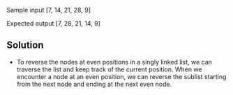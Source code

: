 Sample input
[7, 14, 21, 28, 9]

Expected output
[7, 28, 21, 14, 9]

## Solution

- To reverse the nodes at even positions in a singly linked list, we can traverse the list and keep track of the current position. When we encounter a node at an even position, we can reverse the sublist starting from the next node and ending at the next even node.
